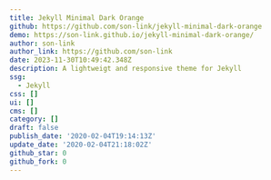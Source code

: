 ```yaml
---
title: Jekyll Minimal Dark Orange
github: https://github.com/son-link/jekyll-minimal-dark-orange
demo: https://son-link.github.io/jekyll-minimal-dark-orange/
author: son-link
author_link: https://github.com/son-link
date: 2023-11-30T10:49:42.348Z
description: A lightweigt and responsive theme for Jekyll
ssg:
  - Jekyll
css: []
ui: []
cms: []
category: []
draft: false
publish_date: '2020-02-04T19:14:13Z'
update_date: '2020-02-04T21:18:02Z'
github_star: 0
github_fork: 0
---
```

